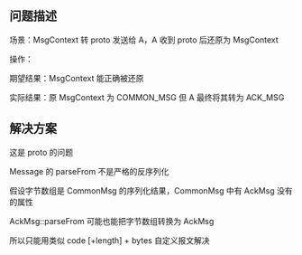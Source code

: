 ## 问题描述


场景：MsgContext 转 proto 发送给 A，A 收到 proto 后还原为 MsgContext

操作：

期望结果：MsgContext 能正确被还原

实际结果：原 MsgContext 为 COMMON_MSG 但 A 最终将其转为 ACK_MSG


## 解决方案

这是 proto 的问题

Message 的 parseFrom 不是严格的反序列化

假设字节数组是 CommonMsg 的序列化结果，CommonMsg 中有 AckMsg 没有的属性

AckMsg::parseFrom 可能也能把字节数组转换为 AckMsg

所以只能用类似 code \[+length\] + bytes 自定义报文解决

